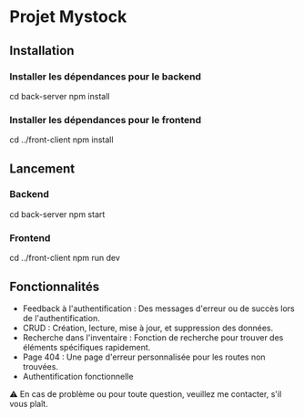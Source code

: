 # Projet Mystock

## Installation

### Installer les dépendances pour le backend
cd back-server
npm install

### Installer les dépendances pour le frontend
cd ../front-client
npm install

## Lancement

### Backend
cd back-server
npm start

### Frontend
cd ../front-client
npm run dev

## Fonctionnalités
- Feedback à l'authentification : Des messages d'erreur ou de succès lors de l'authentification.
- CRUD : Création, lecture, mise à jour, et suppression des données.
- Recherche dans l'inventaire : Fonction de recherche pour trouver des éléments spécifiques rapidement.
- Page 404 : Une page d'erreur personnalisée pour les routes non trouvées.
- Authentification fonctionnelle

⚠️ En cas de problème ou pour toute question, veuillez me contacter, s'il vous plaît.
